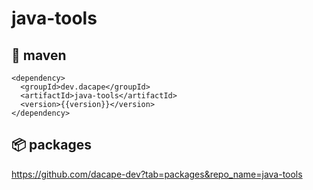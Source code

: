 # java-tools

## 🚀 maven

```
<dependency>
  <groupId>dev.dacape</groupId>
  <artifactId>java-tools</artifactId>
  <version>{{version}}</version>
</dependency>
```

## 📦 packages

https://github.com/dacape-dev?tab=packages&repo_name=java-tools

